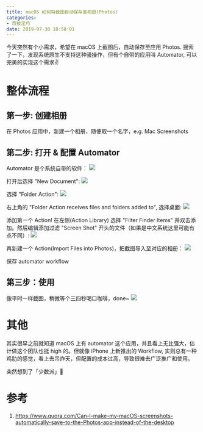 ```yaml
---
title: macOS 如何将截图自动保存至相册(Photos)
categories:
- 奇技淫巧
date: 2019-07-30 10:58:01
---
```



今天突然有个小需求，希望在 macOS 上截图后，自动保存至应用 Photos. 搜索了一下，发现系统原生不支持这种骚操作，但有个自带的应用叫 Automator, 可以完美的实现这个需求✌️


<!--more-->

# 整体流程
## 第一步: 创建相册
在 Photos 应用中，新建一个相册，随便取一个名字，e.g. Mac Screenshots

## 第二步: 打开 & 配置 Automator
Automator 是个系统自带的软件：
![](/images/blog/190729_save_screenshot_tutorial/15643694506733.jpg)

打开后选择 "New Document":
![](/images/blog/190729_save_screenshot_tutorial/15643696947239.jpg)

选择 "Folder Action":
![](/images/blog/190729_save_screenshot_tutorial/15643697575204.jpg)

右上角的 "Folder Action receives files and folders added to", 选择桌面:
![](/images/blog/190729_save_screenshot_tutorial/15643698567086.jpg)

添加第一个 Action! 在左侧(Action Library) 选择 "Filter Finder Items" 并双击添加。然后编辑添加过滤 "Screen Shot" 开头的文件（如果是中文系统这里可能有点不同）:
![](/images/blog/190729_save_screenshot_tutorial/15643703266478.jpg)

再新建一个 Action(Import Files into Photos)，把截图导入至对应的相册：
![](/images/blog/190729_save_screenshot_tutorial/15643705737083.jpg)

保存 automator workflow

## 第三步：使用
像平时一样截图，稍微等个三四秒喝口咖啡，done~
![](/images/blog/190729_save_screenshot_tutorial/15643707665517.jpg)


# 其他
其实很早之前就知道 macOS 上有 automator 这个应用，并且看上无比强大，估计做这个团队也挺 high 的。但就像 iPhone 上新推出的 Workflow, 实则总有一种鸡肋的感觉，看上去吊炸天，但配置的成本过高，导致很难去广泛推广和使用。

突然想到了「少数派」🐶

# 参考
1. https://www.quora.com/Can-I-make-my-macOS-screenshots-automatically-save-to-the-Photos-app-instead-of-the-desktop

